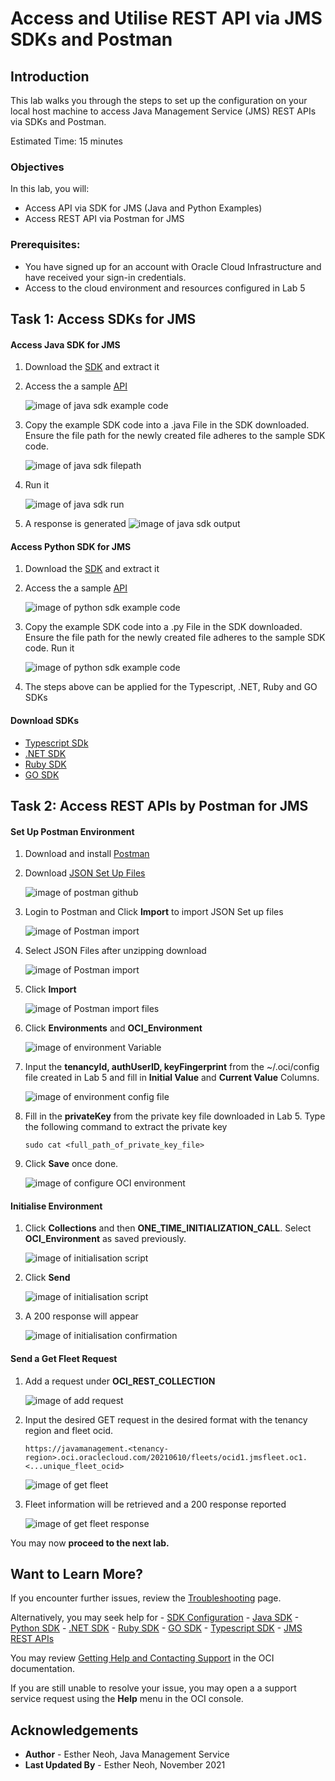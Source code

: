 # Access and Utilise REST API via JMS SDKs and Postman

## Introduction

This lab walks you through the steps to set up the configuration on your local host machine to access Java Management Service (JMS) REST APIs via SDKs and Postman. 

Estimated Time: 15 minutes

### Objectives
In this lab, you will:

* Access API via SDK for JMS (Java and Python Examples)
* Access REST API via Postman for JMS

### Prerequisites:
* You have signed up for an account with Oracle Cloud Infrastructure and have received your sign-in credentials.
* Access to the cloud environment and resources configured in Lab 5 


## Task 1: Access SDKs for JMS
#### Access Java SDK for JMS
1. Download the [SDK](https://github.com/oracle/oci-java-sdk/releases) and extract it

2. Access the a sample [API](https://docs.oracle.com/en-us/iaas/api/#/en/jms/20210610/Fleet/ChangeFleetCompartment)

    ![image of java sdk example code](/../images/java-sdk-example-code.png)

3. Copy the example SDK code into a .java File in the SDK downloaded. Ensure the file path for the newly created file adheres to the sample SDK code. 

    ![image of java sdk filepath](/../images/java-sdk-filepath.png)

4. Run it

    ![image of java sdk run](/../images/java-sdk-run.png)

5. A response is generated
    ![image of java sdk output](/../images/java-sdk-response.png)


#### Access Python SDK for JMS
1. Download the [SDK](https://github.com/oracle/oci-python-sdk/releases) and extract it

2. Access the a sample [API](https://docs.oracle.com/en-us/iaas/api/#/en/jms/20210610/Fleet/ChangeFleetCompartment)

    ![image of python sdk example code](/../images/python-sample-code.png)

3. Copy the example SDK code into a .py File in the SDK downloaded. Ensure the file path for the newly created file adheres to the sample SDK code. Run it

    ![image of python sdk example code](/../images/python-sdk-response.png)

4. The steps above can be applied for the Typescript, .NET, Ruby and GO SDKs

#### Download SDKs
- [Typescript SDk](https://github.com/oracle/oci-typescript-sdk/releases)
- [.NET SDK](https://github.com/oracle/oci-dotnet-sdk/releases)
- [Ruby SDK](https://github.com/oracle/oci-ruby-sdk/releases)
- [GO SDK](https://github.com/oracle/oci-go-sdk/releases)

## Task 2: Access REST APIs by Postman for JMS

#### Set Up Postman Environment

1. Download and install [Postman](https://www.postman.com/downloads/)

2. Download [JSON Set Up Files](https://github.com/ashishksingh/postman_collection_for_oci_rest) 
   
    ![image of postman github](/../images/github-postman.png)

3. Login to Postman and Click **Import** to import JSON Set up files 

    ![image of Postman import](/../images/postman-import-json.png)

4. Select JSON Files after unzipping download

    ![image of Postman import](/../images/json-import.png)

5. Click **Import**
    
    ![image of Postman import files](/../images/import-github-json-postman.png)

6. Click **Environments** and **OCI_Environment**
    
    ![image of environment Variable](/../images/env-click.png)

7. Input the **tenancyId, authUserID, keyFingerprint** from the ~/.oci/config file created in Lab 5 and fill in **Initial Value** and **Current Value** Columns. 
    
    ![image of environment config file](/../images/env-configfile.png)

8. Fill in the **privateKey** from the private key file downloaded in Lab 5. Type the following command to extract the private key
    ```
    sudo cat <full_path_of_private_key_file>
    ```
9. Click **Save** once done.

    ![image of configure OCI environment](/../images/env-config.png)


#### Initialise Environment
1. Click **Collections** and then **ONE_TIME_INITIALIZATION_CALL**. Select **OCI_Environment** as saved previously.

    ![image of initialisation script](/../images/initialise-postman.png)

2. Click **Send**

    ![image of initialisation script](/../images/initialise-post.png)

3. A 200 response will appear

    ![image of initialisation confirmation](/../images/initialise-confirmation.png)

#### Send a Get Fleet Request
1. Add a request under **OCI_REST_COLLECTION**

    ![image of add request](/../images/add-request.png)

2. Input the desired GET request in the desired format with the tenancy region and fleet ocid.
    ```
    https://javamanagement.<tenancy-region>.oci.oraclecloud.com/20210610/fleets/ocid1.jmsfleet.oc1.<...unique_fleet_ocid>
    ```

    ![image of get fleet](/../images/get-fleet-postman.png)

3. Fleet information will be retrieved and a 200 response reported

    ![image of get fleet response](/../images/get-fleet-200.png)

You may now **proceed to the next lab.**

## Want to Learn More?

If you encounter further issues, review the [Troubleshooting](https://docs.oracle.com/en-us/iaas/jms/doc/troubleshooting.html#GUID-2D613C72-10F3-4905-A306-4F2673FB1CD3) page.

Alternatively, you may seek help for 
    - [SDK Configuration](https://docs.oracle.com/en-us/iaas/Content/API/Concepts/sdkconfig.htm)
    - [Java SDK](https://docs.oracle.com/en-us/iaas/Content/API/SDKDocs/javasdk.htm)
    - [Python SDK](https://docs.oracle.com/en-us/iaas/Content/API/SDKDocs/pythonsdk.htm)
    - [.NET SDK](https://docs.oracle.com/en-us/iaas/Content/API/SDKDocs/dotnetsdk.htm)
    - [Ruby SDK](https://docs.oracle.com/en-us/iaas/Content/API/SDKDocs/rubysdk.htm)
    - [GO SDK](https://docs.oracle.com/en-us/iaas/Content/API/SDKDocs/gosdk.htm)
    - [Typescript SDK](https://docs.oracle.com/en-us/iaas/Content/API/SDKDocs/gosdk.htm)
    - [JMS REST APIs](https://docs.oracle.com/en-us/iaas/api/#/en/jms/20210610/)

You may review [Getting Help and Contacting Support](https://docs.oracle.com/en-us/iaas/Content/GSG/Tasks/contactingsupport.htm) in the OCI documentation.

If you are still unable to resolve your issue, you may open a a support service request using the **Help** menu in the OCI console. 

## Acknowledgements
* **Author** - Esther Neoh, Java Management Service
* **Last Updated By** - Esther Neoh, November 2021
